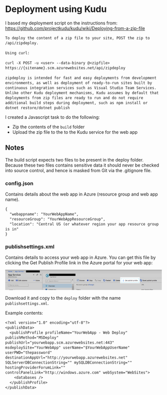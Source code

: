 # Deployment using Kudu

I based my deployment script on the instructions from: https://github.com/projectkudu/kudu/wiki/Deploying-from-a-zip-file

```
To deploy the content of a zip file to your site, POST the zip to /api/zipdeploy.

Using curl:

curl -X POST -u <user> --data-binary @<zipfile> https://{sitename}.scm.azurewebsites.net/api/zipdeploy

zipdeploy is intended for fast and easy deployments from development environments, as well as deployment of ready-to-run sites built by continuous integration services such as Visual Studio Team Services. Unlike other Kudu deployment mechanisms, Kudu assumes by default that deployments from zip files are ready to run and do not require additional build steps during deployment, such as npm install or dotnet restore/dotnet publish
```

I created a Javascript task to do the following:
 - Zip the contents of the `build` folder
 - Upload the zip file to the to the Kudu service for the web app

## Notes

The build script expects two files to be present in the deploy folder.  Because these two files contains sensitive data it should never be checked into source control, and hence is masked from Git via the .gitignore file.

### config.json
Contains details about the web app in Azure (resource group and web app name).

```
{
  "webappname": "YourWebAppName",
  "resourceGroup": "YourWebAppResourceGroup",
  "location": "Central US (or whatever region your app resource group is in"
}
```

### publishsettings.xml
Contains details to access your web app in Azure.  You can get this file by clicking the Get Publish Profile link in the Azure portal for your web app:

![Screenshot](getpublishprofile.png)

Download it and copy to the `deploy` folder with the name `publishsettings.xml`.

Example contents:

```
<?xml version="1.0" encoding="utf-8"?>
<publishData>
  <publishProfile profileName="YourWebApp - Web Deploy" publishMethod="MSDeploy" publishUrl="yourwebapp.scm.azurewebsites.net:443" msdeploySite="YourWebApp" userName="$YourWebAppUserName" userPWD="thepassword" destinationAppUrl="http://yourwebapp.azurewebsites.net" SQLServerDBConnectionString="" mySQLDBConnectionString="" hostingProviderForumLink="" controlPanelLink="http://windows.azure.com" webSystem="WebSites">
    <databases />
  </publishProfile>
</publishData>
```
